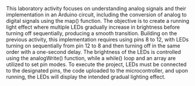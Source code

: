 This laboratory activity focuses on understanding analog signals and their implementation in an Arduino circuit, including the 
conversion of analog to digital signals using the map() function. The objective is to create a running light effect where multiple 
LEDs gradually increase in brightness before turning off sequentially, producing a smooth transition. Building on the previous activity, 
this implementation requires using pins 8 to 12, with LEDs turning on sequentially from pin 12 to 8 and then turning off in the same 
order with a one-second delay. The brightness of the LEDs is controlled using the analogWrite() function, while a while() loop and an
array are utilized to set pin modes. To execute the project, LEDs must be connected to the designated pins, the code uploaded to the 
microcontroller, and upon running, the LEDs will display the intended gradual lighting effect.
